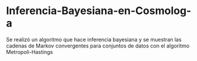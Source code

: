 # Inferencia-Bayesiana-en-Cosmolog-a
Se realizó un algoritmo que hace inferencia bayesiana y se muestran las cadenas de Markov convergentes para conjuntos de datos con el algoritmo Metropoli-Hastings
